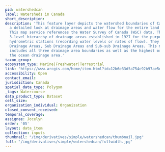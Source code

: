 ```yaml
---
pid: watershedcan
label: Watersheds in Canada
short_description: 
description: 'This feature layer depicts the watershed boundaries of Canada and provides
  a detailed look at drainage areas and water flow for the entire land mass of Canada.
  This map service references the Water Survey of Canada (WSC) data. The WSC has a
  3-level hierarchy of drainage areas established in 1927 for the purpose of managing
  hydrometric stations (recording water levels or rates of flow). They are: Major
  Drainage Areas, Sub Drainage Areas and Sub-sub Drainage Areas. This map service
  includes all three drainage area boundaries as well as the highest order boundary,
  the ocean drainage area.'
taxon_group: 
ecosystem_type: Marine|Freshwater|Terrestrial
link: 'https://www.arcgis.com/home/item.html?id=12b6e33d5a754c92b97ae5d0fed6940a '
accessibility: Open
contact_email: 
jurisdiction: Canada
spatial_data_type: Polygon
_tags: Watercourse
data_product_type: Dataset
cell_size: 
organization_individual: Organization
closed_consent_received: 
temporal_coverage: 
assignee: Jocelyn
order: '05'
layout: data_item
collection: inputs
thumbnail: "/img/derivatives/simple/watershedcan/thumbnail.jpg"
full: "/img/derivatives/simple/watershedcan/fullwidth.jpg"
---
```

